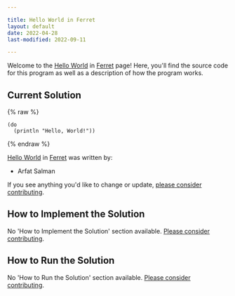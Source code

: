 ```yaml
---

title: Hello World in Ferret
layout: default
date: 2022-04-28
last-modified: 2022-09-11

---
```


Welcome to the [Hello World](https://sampleprograms.io/projects/hello-world) in [Ferret](https://sampleprograms.io/languages/ferret) page! Here, you'll find the source code for this program as well as a description of how the program works.

## Current Solution

{% raw %}

```ferret
(do
  (println "Hello, World!"))
```

{% endraw %}

[Hello World](https://sampleprograms.io/projects/hello-world) in [Ferret](https://sampleprograms.io/languages/ferret) was written by:

- Arfat Salman

If you see anything you'd like to change or update, [please consider contributing](https://github.com/TheRenegadeCoder/sample-programs).

## How to Implement the Solution

No 'How to Implement the Solution' section available. [Please consider contributing](https://github.com/TheRenegadeCoder/sample-programs-website).

## How to Run the Solution

No 'How to Run the Solution' section available. [Please consider contributing](https://github.com/TheRenegadeCoder/sample-programs-website).